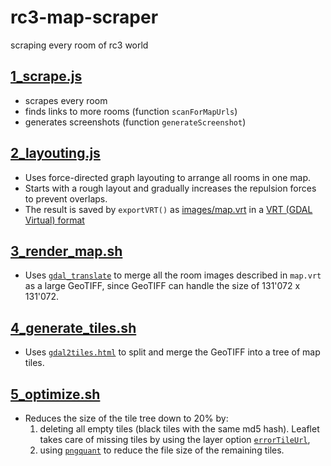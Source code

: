 # rc3-map-scraper

scraping every room of rc3 world


## [1_scrape.js](https://github.com/MichaelKreil/rc3-21-map-scraper/blob/main/1_scrape.js)

- scrapes every room
- finds links to more rooms (function `scanForMapUrls`)
- generates screenshots (function `generateScreenshot`)

## [2_layouting.js](https://github.com/MichaelKreil/rc3-21-map-scraper/blob/main/2_layouting.js)

- Uses force-directed graph layouting to arrange all rooms in one map.
- Starts with a rough layout and gradually increases the repulsion forces to prevent overlaps.
- The result is saved by `exportVRT()` as [images/map.vrt](https://github.com/MichaelKreil/rc3-21-map-scraper/blob/main/images/map.vrt) in a [VRT (GDAL Virtual) format](https://gdal.org/drivers/raster/vrt.html)

## [3_render_map.sh](https://github.com/MichaelKreil/rc3-21-map-scraper/blob/main/3_render_map.sh)

- Uses [`gdal_translate`](https://gdal.org/programs/gdal_translate.html) to merge all the room images described in `map.vrt` as a large GeoTIFF, since GeoTIFF can handle the size of 131'072 x 131'072.

## [4_generate_tiles.sh](https://github.com/MichaelKreil/rc3-21-map-scraper/blob/main/4_generate_tiles.sh)

- Uses [`gdal2tiles.html`](https://gdal.org/programs/gdal2tiles.html) to split and merge the GeoTIFF into a tree of map tiles.

## [5_optimize.sh](https://github.com/MichaelKreil/rc3-21-map-scraper/blob/main/5_optimize.sh)

- Reduces the size of the tile tree down to 20% by:
	1. deleting all empty tiles (black tiles with the same md5 hash). Leaflet takes care of missing tiles by using the layer option [`errorTileUrl`](https://leafletjs.com/reference.html#tilelayer-errortileurl),
	2. using [`pngquant`](https://pngquant.org) to reduce the file size of the remaining tiles.

